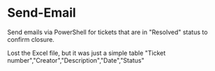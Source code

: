 # Send-Email
Send emails via PowerShell for tickets that are in "Resolved" status to confirm closure.

Lost the Excel file, but it was just a simple table "Ticket number","Creator","Description","Date","Status"
